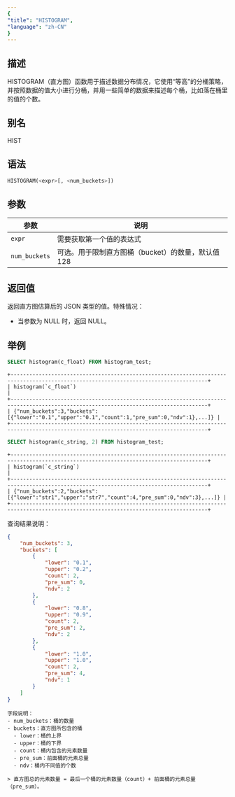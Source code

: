 ```yaml
---
{
"title": "HISTOGRAM",
"language": "zh-CN"
}
---
```


<!-- 
Licensed to the Apache Software Foundation (ASF) under one
or more contributor license agreements.  See the NOTICE file
distributed with this work for additional information
regarding copyright ownership.  The ASF licenses this file
to you under the Apache License, Version 2.0 (the
"License"); you may not use this file except in compliance
with the License.  You may obtain a copy of the License at

  http://www.apache.org/licenses/LICENSE-2.0

Unless required by applicable law or agreed to in writing,
software distributed under the License is distributed on an
"AS IS" BASIS, WITHOUT WARRANTIES OR CONDITIONS OF ANY
KIND, either express or implied.  See the License for the
specific language governing permissions and limitations
under the License.
-->


## 描述

HISTOGRAM（直方图）函数用于描述数据分布情况，它使用“等高”的分桶策略，并按照数据的值大小进行分桶，并用一些简单的数据来描述每个桶，比如落在桶里的值的个数。

## 别名

HIST

## 语法

```sql
HISTOGRAM(<expr>[, <num_buckets>])
```

## 参数

| 参数 | 说明 |
| -- | -- |
| `expr` | 需要获取第一个值的表达式 |
| `num_buckets` | 可选。用于限制直方图桶（bucket）的数量，默认值 128 |


## 返回值

返回直方图估算后的 JSON 类型的值。特殊情况：
- 当参数<expr>为 NULL 时，返回 NULL。

## 举例

```sql
SELECT histogram(c_float) FROM histogram_test;
```

```text
+-------------------------------------------------------------------------------------------------------------------------------------+
| histogram(`c_float`)                                                                                                                |
+-------------------------------------------------------------------------------------------------------------------------------------+
| {"num_buckets":3,"buckets":[{"lower":"0.1","upper":"0.1","count":1,"pre_sum":0,"ndv":1},...]} |
+-------------------------------------------------------------------------------------------------------------------------------------+
```

```sql
SELECT histogram(c_string, 2) FROM histogram_test;
```

```text
+-------------------------------------------------------------------------------------------------------------------------------------+
| histogram(`c_string`)                                                                                                               |
+-------------------------------------------------------------------------------------------------------------------------------------+
| {"num_buckets":2,"buckets":[{"lower":"str1","upper":"str7","count":4,"pre_sum":0,"ndv":3},...]} |
+-------------------------------------------------------------------------------------------------------------------------------------+
```

查询结果说明：

```json
{
    "num_buckets": 3, 
    "buckets": [
        {
            "lower": "0.1", 
            "upper": "0.2", 
            "count": 2, 
            "pre_sum": 0, 
            "ndv": 2
        }, 
        {
            "lower": "0.8", 
            "upper": "0.9", 
            "count": 2, 
            "pre_sum": 2, 
            "ndv": 2
        }, 
        {
            "lower": "1.0", 
            "upper": "1.0", 
            "count": 2, 
            "pre_sum": 4, 
            "ndv": 1
        }
    ]
}
```

```text
字段说明：
- num_buckets：桶的数量
- buckets：直方图所包含的桶
  - lower：桶的上界
  - upper：桶的下界
  - count：桶内包含的元素数量
  - pre_sum：前面桶的元素总量
  - ndv：桶内不同值的个数

> 直方图总的元素数量 = 最后一个桶的元素数量（count）+ 前面桶的元素总量（pre_sum）。
```
